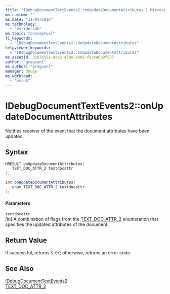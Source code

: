 ```yaml
---
title: "IDebugDocumentTextEvents2::onUpdateDocumentAttributes | Microsoft Docs"
ms.custom: ""
ms.date: "11/04/2016"
ms.technology: 
  - "vs-ide-sdk"
ms.topic: "conceptual"
f1_keywords: 
  - "IDebugDocumentTextEvents2::OnUpdateDocumentAttributes"
helpviewer_keywords: 
  - "IDebugDocumentTextEvents2::onUpdateDocumentAttributes"
ms.assetid: 31b7d151-9ce2-438e-b405-f8cc46b9f537
author: "gregvanl"
ms.author: "gregvanl"
manager: douge
ms.workload: 
  - "vssdk"
---
```

# IDebugDocumentTextEvents2::onUpdateDocumentAttributes
Notifies receiver of the event that the document attributes have been updated.  
  
## Syntax  
  
```cpp  
HRESULT onUpdateDocumentAttributes(   
   TEXT_DOC_ATTR_2 textdocattr  
);  
```  
  
```csharp  
int onUpdateDocumentAttributes(   
   enum_TEXT_DOC_ATTR_2 textdocattr  
);  
```  
  
#### Parameters  
 `textdocattr`  
 [in] A combination of flags from the [TEXT_DOC_ATTR_2](../../../extensibility/debugger/reference/text-doc-attr-2.md) enumeration that specifies the updated attributes of the document.  
  
## Return Value  
 If successful, returns `S_OK`; otherwise, returns an error code.  
  
## See Also  
 [IDebugDocumentTextEvents2](../../../extensibility/debugger/reference/idebugdocumenttextevents2.md)   
 [TEXT_DOC_ATTR_2](../../../extensibility/debugger/reference/text-doc-attr-2.md)